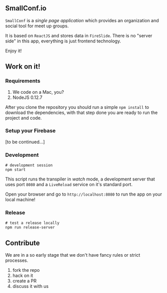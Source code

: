 SmallConf.io
---

`SmallConf` is a _single page application_ which provides an organization and social tool for meet up groups.

It is based on `ReactJS` and stores data in `FireSlide`. There is no "server side" in this app, everything is just frontend technology.

Enjoy it!

## Work on it!

### Requirements

1. We code on a Mac, you?
2. NodeJS 0.12.7

After you clone the repository you should run a simple `npm install` to download the dependencies, with that step done you are ready to run the project and code.

### Setup your Firebase

[to be continued...]

### Development

	# development session
	npm start
	
This script runs the transpiler in _watch_ mode, a development server that uses port `8080` and a `LiveReload` service on it's standard port.

Open your browser and go to `http://localhost:8080` to run the app on your local machine!

### Release

	# test a release locally
	npm run release-server

## Contribute

We are in a so early stage that we don't have fancy rules or strict processes.

1. fork the repo
2. hack on it
3. create a PR
4. discuss it with us

